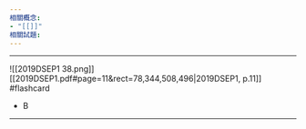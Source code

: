 ```yaml
---
相關概念: 
- "[[]]"
相關試題:
---
```


---
![[2019DSEP1 38.png]]
[[2019DSEP1.pdf#page=11&rect=78,344,508,496|2019DSEP1, p.11]]
 #flashcard 
- B
---
<!--ID: 1730941138669-->
